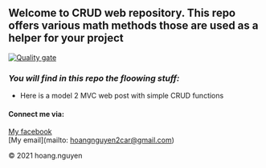 ## Welcome to CRUD web repository. This repo offers various math methods those are used as a helper for your project

[![Quality gate](https://sonarcloud.io/api/project_badges/quality_gate?project=hoangnguyen-w_demo)](https://sonarcloud.io/dashboard?id=hoangnguyen-w_demo)

### *_You will find in this repo the floowing stuff:_*
* Here is a model 2 MVC web post with simple CRUD functions

#### Connect me via:
[My facebook](http://facebook.com/anhanhok992000)  
[My email](mailto: hoangnguyen2car@gmail.com)

© 2021 hoang.nguyen


